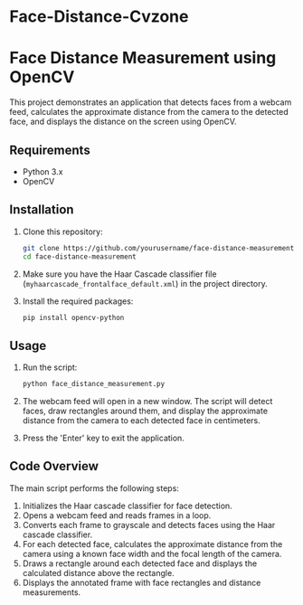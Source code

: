 # Face-Distance-Cvzone
# Face Distance Measurement using OpenCV

This project demonstrates an application that detects faces from a webcam feed, calculates the approximate distance from the camera to the detected face, and displays the distance on the screen using OpenCV.

## Requirements

- Python 3.x
- OpenCV

## Installation

1. Clone this repository:

    ```bash
    git clone https://github.com/yourusername/face-distance-measurement.git
    cd face-distance-measurement
    ```

2. Make sure you have the Haar Cascade classifier file (`myhaarcascade_frontalface_default.xml`) in the project directory.

3. Install the required packages:

    ```bash
    pip install opencv-python
    ```

## Usage

1. Run the script:

    ```bash
    python face_distance_measurement.py
    ```

2. The webcam feed will open in a new window. The script will detect faces, draw rectangles around them, and display the approximate distance from the camera to each detected face in centimeters.

3. Press the 'Enter' key to exit the application.

## Code Overview

The main script performs the following steps:

1. Initializes the Haar cascade classifier for face detection.
2. Opens a webcam feed and reads frames in a loop.
3. Converts each frame to grayscale and detects faces using the Haar cascade classifier.
4. For each detected face, calculates the approximate distance from the camera using a known face width and the focal length of the camera.
5. Draws a rectangle around each detected face and displays the calculated distance above the rectangle.
6. Displays the annotated frame with face rectangles and distance measurements.
